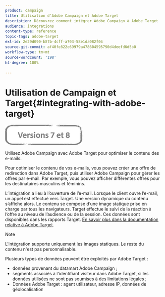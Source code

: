 ```yaml
---
product: campaign
title: Utilisation d’Adobe Campaign et Adobe Target
description: Découvrez comment intégrer Adobe Campaign à Adobe Target
audience: integrations
content-type: reference
topic-tags: adobe-target
exl-id: 2e29d090-b87b-4cff-a703-58e1da082f04
source-git-commit: af40fe822c69979a478604595790d4deefd6d5b0
workflow-type: tm+mt
source-wordcount: '198'
ht-degree: 100%

---
```


# Utilisation de Campaign et Target{#integrating-with-adobe-target}

![](../../assets/common.svg)

Utilisez Adobe Campaign avec Adobe Target pour optimiser le contenu des e-mails.

Pour optimiser le contenu de vos e-mails, vous pouvez créer une offre de redirection dans Adobe Target, puis utiliser Adobe Campaign pour gérer les offres par e-mail. Par exemple, vous pouvez afficher différentes offres pour les destinataires masculins et féminins.

L’intégration a lieu à l’ouverture de l’e-mail. Lorsque le client ouvre l’e-mail, un appel est effectué vers Target. Une version dynamique du contenu s’affiche alors. Le contenu se compose d’une image statique prise en charge par tous les navigateurs. Target effectue le suivi de la réaction à l’offre au niveau de l’audience ou de la session. Ces données sont disponibles dans les rapports Target. [En savoir plus dans la documentation relative à Adobe Target](https://experienceleague.adobe.com/docs/target/using/integrate/campaign-and-target.html?lang=fr).


>[!NOTE]
>
>L&#39;intégration supporte uniquement les images statiques. Le reste du contenu n&#39;est pas personnalisable.

Plusieurs types de données peuvent être exploités par Adobe Target :

* données provenant du datamart Adobe Campaign ;
* segments associés à l&#39;identifiant visiteur dans Adobe Target, si les données utilisées ne sont pas soumises à des limitations légales ;
* Données Adobe Target : agent utilisateur, adresse IP, données de géolocalisation
